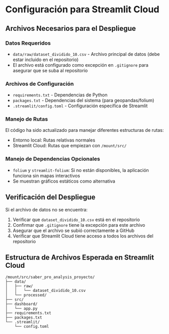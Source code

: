 # Configuración para Streamlit Cloud

## Archivos Necesarios para el Despliegue

### Datos Requeridos
- `data/raw/dataset_dividido_10.csv` - Archivo principal de datos (debe estar incluido en el repositorio)
- El archivo está configurado como excepción en `.gitignore` para asegurar que se suba al repositorio

### Archivos de Configuración
- `requirements.txt` - Dependencias de Python
- `packages.txt` - Dependencias del sistema (para geopandas/folium)
- `.streamlit/config.toml` - Configuración específica de Streamlit

### Manejo de Rutas
El código ha sido actualizado para manejar diferentes estructuras de rutas:
- Entorno local: Rutas relativas normales
- Streamlit Cloud: Rutas que empiezan con `/mount/src/`

### Manejo de Dependencias Opcionales
- `folium` y `streamlit-folium`: Si no están disponibles, la aplicación funciona sin mapas interactivos
- Se muestran gráficos estáticos como alternativa

## Verificación del Despliegue

Si el archivo de datos no se encuentra:
1. Verificar que `dataset_dividido_10.csv` está en el repositorio
2. Confirmar que `.gitignore` tiene la excepción para este archivo
3. Asegurar que el archivo se subió correctamente a GitHub
4. Verificar que Streamlit Cloud tiene acceso a todos los archivos del repositorio

## Estructura de Archivos Esperada en Streamlit Cloud

```
/mount/src/saber_pro_analysis_proyecto/
├── data/
│   ├── raw/
│   │   └── dataset_dividido_10.csv
│   └── processed/
├── src/
├── dashboard/
│   └── app.py
├── requirements.txt
├── packages.txt
└── .streamlit/
    └── config.toml
```
